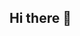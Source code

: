 ## Hi there 👋

<!--
**LimitedProficiency/LimitedProficiency** is a ✨ _special_ ✨ repository because its `README.md` (this file) appears on your GitHub profile.

Here are some ideas to get you started:

- 🔭 I’m currently working on ... life
- 🌱 I’m currently learning ... Python
- 👯 I’m looking to collaborate on ... nothin
- 🤔 I’m looking for help with ... life
- 💬 Ask me about ... plz dont
- 📫 How to reach me: ... plz dont
-->
